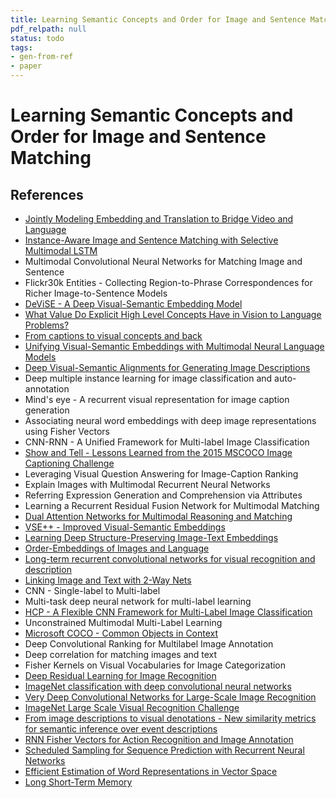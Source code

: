 ```yaml
---
title: Learning Semantic Concepts and Order for Image and Sentence Matching
pdf_relpath: null
status: todo
tags:
- gen-from-ref
- paper
---
```


# Learning Semantic Concepts and Order for Image and Sentence Matching

## References

- [Jointly Modeling Embedding and Translation to Bridge Video and Language](./jointly-modeling-embedding-and-translation-to-bridge-video-and-language.md)
- [Instance-Aware Image and Sentence Matching with Selective Multimodal LSTM](./instance-aware-image-and-sentence-matching-with-selective-multimodal-lstm.md)
- Multimodal Convolutional Neural Networks for Matching Image and Sentence
- Flickr30k Entities - Collecting Region-to-Phrase Correspondences for Richer Image-to-Sentence Models
- [DeViSE - A Deep Visual-Semantic Embedding Model](./devise-a-deep-visual-semantic-embedding-model.md)
- [What Value Do Explicit High Level Concepts Have in Vision to Language Problems?](./what-value-do-explicit-high-level-concepts-have-in-vision-to-language-problems.md)
- [From captions to visual concepts and back](./from-captions-to-visual-concepts-and-back.md)
- [Unifying Visual-Semantic Embeddings with Multimodal Neural Language Models](./unifying-visual-semantic-embeddings-with-multimodal-neural-language-models.md)
- [Deep Visual-Semantic Alignments for Generating Image Descriptions](./deep-visual-semantic-alignments-for-generating-image-descriptions.md)
- Deep multiple instance learning for image classification and auto-annotation
- Mind's eye - A recurrent visual representation for image caption generation
- Associating neural word embeddings with deep image representations using Fisher Vectors
- CNN-RNN - A Unified Framework for Multi-label Image Classification
- [Show and Tell - Lessons Learned from the 2015 MSCOCO Image Captioning Challenge](./show-and-tell-lessons-learned-from-the-2015-mscoco-image-captioning-challenge.md)
- Leveraging Visual Question Answering for Image-Caption Ranking
- Explain Images with Multimodal Recurrent Neural Networks
- Referring Expression Generation and Comprehension via Attributes
- Learning a Recurrent Residual Fusion Network for Multimodal Matching
- [Dual Attention Networks for Multimodal Reasoning and Matching](./dual-attention-networks-for-multimodal-reasoning-and-matching.md)
- [VSE++ - Improved Visual-Semantic Embeddings](./vse-improved-visual-semantic-embeddings.md)
- [Learning Deep Structure-Preserving Image-Text Embeddings](./learning-deep-structure-preserving-image-text-embeddings.md)
- [Order-Embeddings of Images and Language](./order-embeddings-of-images-and-language.md)
- [Long-term recurrent convolutional networks for visual recognition and description](./long-term-recurrent-convolutional-networks-for-visual-recognition-and-description.md)
- [Linking Image and Text with 2-Way Nets](./linking-image-and-text-with-2-way-nets.md)
- CNN - Single-label to Multi-label
- Multi-task deep neural network for multi-label learning
- [HCP - A Flexible CNN Framework for Multi-Label Image Classification](./hcp-a-flexible-cnn-framework-for-multi-label-image-classification.md)
- Unconstrained Multimodal Multi-Label Learning
- [Microsoft COCO - Common Objects in Context](./microsoft-coco-common-objects-in-context.md)
- Deep Convolutional Ranking for Multilabel Image Annotation
- Deep correlation for matching images and text
- Fisher Kernels on Visual Vocabularies for Image Categorization
- [Deep Residual Learning for Image Recognition](./deep-residual-learning-for-image-recognition.md)
- [ImageNet classification with deep convolutional neural networks](./imagenet-classification-with-deep-convolutional-neural-networks.md)
- [Very Deep Convolutional Networks for Large-Scale Image Recognition](./very-deep-convolutional-networks-for-large-scale-image-recognition.md)
- [ImageNet Large Scale Visual Recognition Challenge](./imagenet-large-scale-visual-recognition-challenge.md)
- [From image descriptions to visual denotations - New similarity metrics for semantic inference over event descriptions](./from-image-descriptions-to-visual-denotations-new-similarity-metrics-for-semantic-inference-over-event-descriptions.md)
- [RNN Fisher Vectors for Action Recognition and Image Annotation](./rnn-fisher-vectors-for-action-recognition-and-image-annotation.md)
- [Scheduled Sampling for Sequence Prediction with Recurrent Neural Networks](./scheduled-sampling-for-sequence-prediction-with-recurrent-neural-networks.md)
- [Efficient Estimation of Word Representations in Vector Space](./efficient-estimation-of-word-representations-in-vector-space.md)
- [Long Short-Term Memory](./long-short-term-memory.md)
